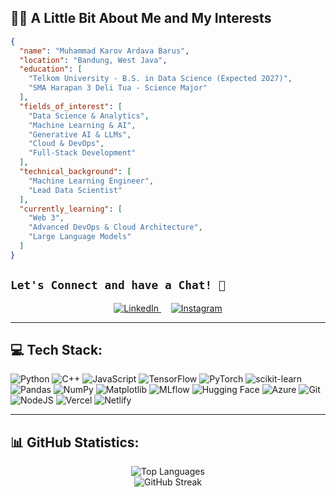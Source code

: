 ## 👨‍💻 A Little Bit About Me and My Interests

```json
{
  "name": "Muhammad Karov Ardava Barus",
  "location": "Bandung, West Java",
  "education": [
    "Telkom University - B.S. in Data Science (Expected 2027)",
    "SMA Harapan 3 Deli Tua - Science Major"
  ],
  "fields_of_interest": [
    "Data Science & Analytics",
    "Machine Learning & AI",
    "Generative AI & LLMs",
    "Cloud & DevOps",
    "Full-Stack Development"
  ],
  "technical_background": [
    "Machine Learning Engineer",
    "Lead Data Scientist"
  ],
  "currently_learning": [
    "Web 3",
    "Advanced DevOps & Cloud Architecture",
    "Large Language Models"
  ]
}
```
## `Let's Connect and have a Chat! 💬`

<p align="center">
  <a href="https://linkedin.com/in/muhammad-karov-ardava-barus-27b000223">
    <img src="https://img.shields.io/badge/LinkedIn-0077B5?style=for-the-badge&logo=linkedin&logoColor=white" alt="LinkedIn"/>
  </a>
  &nbsp;&nbsp;&nbsp;
  <a href="https://www.instagram.com/rdavaa_/">
    <img src="https://img.shields.io/badge/Instagram-E4405F?style=for-the-badge&logo=instagram&logoColor=white" alt="Instagram"/>
  </a>
</p>

</div>



---

## 💻 Tech Stack:

![Python](https://img.shields.io/badge/python-3670A0?style=for-the-badge&logo=python&logoColor=ffdd54) ![C++](https://img.shields.io/badge/c++-%2300599C.svg?style=for-the-badge&logo=c%2B%2B&logoColor=white) ![JavaScript](https://img.shields.io/badge/javascript-%23323330.svg?style=for-the-badge&logo=javascript&logoColor=%23F7DF1E) ![TensorFlow](https://img.shields.io/badge/TensorFlow-%23FF6F00.svg?style=for-the-badge&logo=TensorFlow&logoColor=white) ![PyTorch](https://img.shields.io/badge/PyTorch-%23EE4C2C.svg?style=for-the-badge&logo=PyTorch&logoColor=white) ![scikit-learn](https://img.shields.io/badge/scikit--learn-%23F7931E.svg?style=for-the-badge&logo=scikit-learn&logoColor=white) ![Pandas](https://img.shields.io/badge/pandas-%23150458.svg?style=for-the-badge&logo=pandas&logoColor=white) ![NumPy](https://img.shields.io/badge/numpy-%23013243.svg?style=for-the-badge&logo=numpy&logoColor=white) ![Matplotlib](https://img.shields.io/badge/Matplotlib-%23ffffff.svg?style=for-the-badge&logo=Matplotlib&logoColor=black) ![MLflow](https://img.shields.io/badge/mlflow-%23d9ead3.svg?style=for-the-badge&logo=numpy&logoColor=blue) ![Hugging Face](https://img.shields.io/badge/%F0%9F%A4%97%20Hugging%20Face-Transformers-blue?style=for-the-badge) ![Azure](https://img.shields.io/badge/azure-%230072C6.svg?style=for-the-badge&logo=microsoftazure&logoColor=white) ![Git](https://img.shields.io/badge/git-%23F05033.svg?style=for-the-badge&logo=git&logoColor=white) ![NodeJS](https://img.shields.io/badge/node.js-6DA55F?style=for-the-badge&logo=node.js&logoColor=white) ![Vercel](https://img.shields.io/badge/vercel-%23000000.svg?style=for-the-badge&logo=vercel&logoColor=white) ![Netlify](https://img.shields.io/badge/netlify-%23000000.svg?style=for-the-badge&logo=netlify&logoColor=#00C7B7)

---

## 📊 GitHub Statistics:

<div align="center">

<img src="https://github-readme-stats.vercel.app/api/top-langs/?username=Ardavaa&theme=tokyonight&show_icons=true&hide_border=true&layout=compact" alt="Top Languages" /> 

<br/>

<img src="https://github-readme-streak-stats.herokuapp.com/?user=Ardavaa&theme=tokyonight&hide_border=true" alt="GitHub Streak" />

</div>
